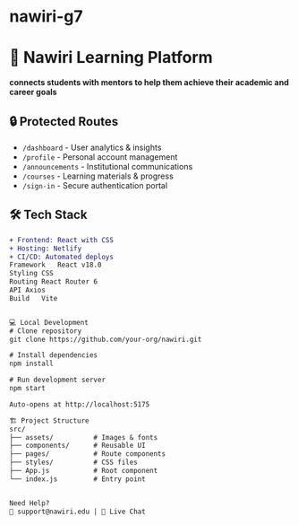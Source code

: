 # nawiri-g7 
# 🚀 Nawiri Learning Platform

**connects students with mentors to help them achieve their academic and career goals**

## 🔒 Protected Routes
- `/dashboard` - User analytics & insights
- `/profile` - Personal account management
- `/announcements` - Institutional communications
- `/courses` - Learning materials & progress
- `/sign-in` - Secure authentication portal

## 🛠️ Tech Stack
```diff
+ Frontend: React with CSS
+ Hosting: Netlify
+ CI/CD: Automated deploys
Framework	React v18.0
Styling CSS
Routing	React Router 6
API	Axios
Build	Vite


💻 Local Development
# Clone repository
git clone https://github.com/your-org/nawiri.git

# Install dependencies
npm install

# Run development server
npm start

Auto-opens at http://localhost:5175

🏗️ Project Structure
src/
├── assets/          # Images & fonts
├── components/      # Reusable UI
├── pages/           # Route components
├── styles/          # CSS files
├── App.js           # Root component
└── index.js         # Entry point


Need Help?
📧 support@nawiri.edu | 💬 Live Chat















